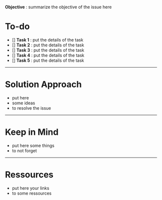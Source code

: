 **Objective** : summarize the objective of the issue here

# To-do

- [] **Task 1** : put the details of the task
- [] **Task 2** : put the details of the task
- [] **Task 3** : put the details of the task
- [] **Task 4** : put the details of the task
- [] **Task 5** : put the details of the task

--- 

# Solution Approach

- put here 
- some ideas
- to resolve the issue

---

# Keep in Mind

- put here some things
- to not forget

--- 

# Ressources

- put here your links
- to some ressources